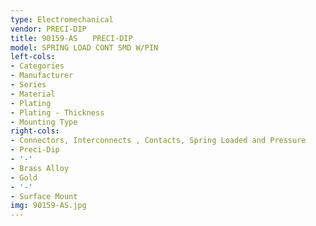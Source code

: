 ```yaml
---
type: Electromechanical
vendor: PRECI-DIP
title: 90159-AS　　PRECI-DIP
model: SPRING LOAD CONT SMD W/PIN
left-cols:
- Categories
- Manufacturer
- Series
- Material
- Plating
- Plating - Thickness
- Mounting Type
right-cols:
- Connectors, Interconnects , Contacts, Spring Loaded and Pressure
- Preci-Dip
- '-'
- Brass Alloy
- Gold
- '-'
- Surface Mount
img: 90159-AS.jpg
---
```

